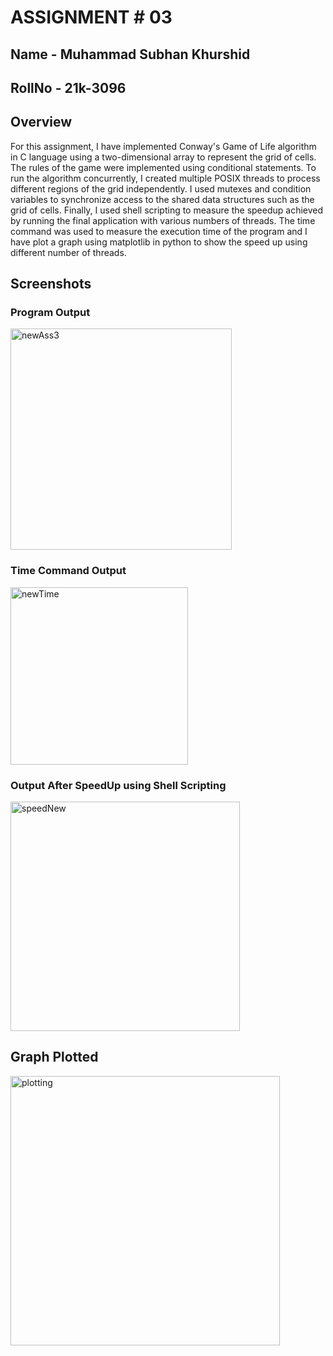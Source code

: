 # ASSIGNMENT # 03
## Name   - Muhammad Subhan Khurshid
## RollNo - 21k-3096

## Overview
For this assignment, I have implemented Conway's Game of Life algorithm in C language using a two-dimensional array to represent the grid of cells. The rules of the game were implemented using conditional statements. To run the algorithm concurrently, I created multiple POSIX threads to process different regions of the grid independently. I used mutexes and condition variables to synchronize access to the shared data structures such as the grid of cells. Finally, I used shell scripting to measure the speedup achieved by running the final application with various numbers of threads. The time command was used to measure the execution time of the program and I have plot a graph using matplotlib in python to show the speed up using different number of threads.

## Screenshots
### Program Output
<img width="354" alt="newAss3" src="https://user-images.githubusercontent.com/105592966/236699731-63392105-6c99-4036-a9d0-68ac3cba057a.PNG">


### Time Command Output
<img width="284" alt="newTime" src="https://user-images.githubusercontent.com/105592966/236699737-daaefbeb-b074-433e-9ef3-13411ed277db.PNG">


### Output After SpeedUp using Shell Scripting
<img width="367" alt="speedNew" src="https://user-images.githubusercontent.com/105592966/236699744-0ec825d0-0b35-4f4a-ba46-9b5d23916343.PNG">

## Graph Plotted
<img width="431" alt="plotting" src="https://user-images.githubusercontent.com/105592966/236699881-9b443bba-8ac3-4427-89e2-c20e6beee5d7.PNG">
